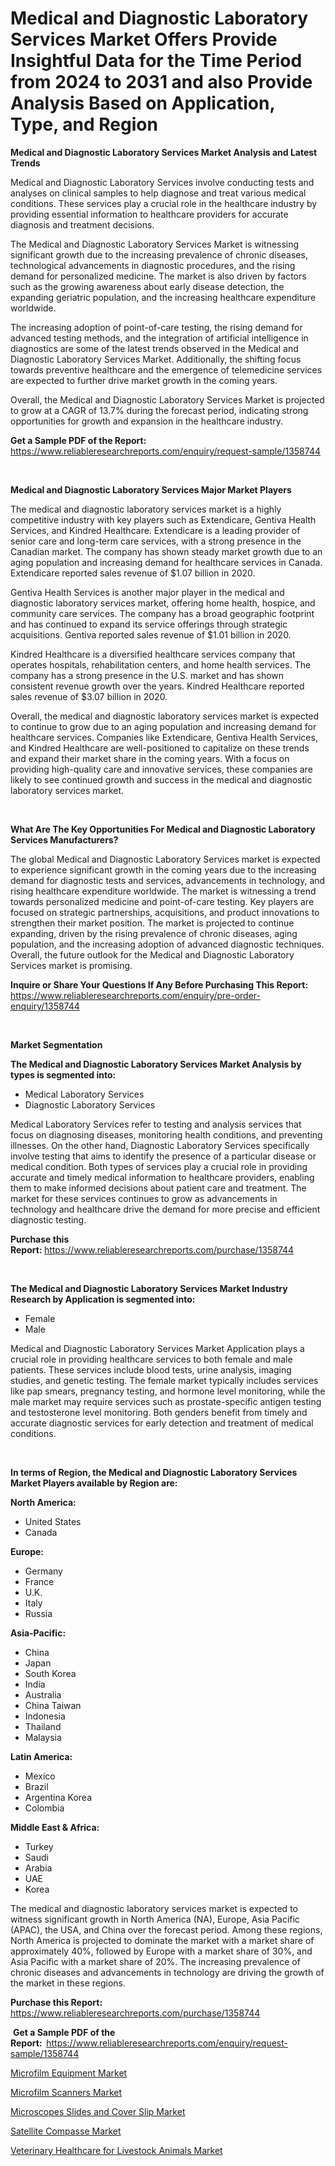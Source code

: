 <p><h1>Medical and Diagnostic Laboratory Services Market Offers Provide Insightful Data for the Time Period from 2024 to 2031 and also Provide Analysis Based on Application, Type, and Region</h1></p><p><strong>Medical and Diagnostic Laboratory Services Market Analysis and Latest Trends</strong></p>
<p><p>Medical and Diagnostic Laboratory Services involve conducting tests and analyses on clinical samples to help diagnose and treat various medical conditions. These services play a crucial role in the healthcare industry by providing essential information to healthcare providers for accurate diagnosis and treatment decisions.</p><p>The Medical and Diagnostic Laboratory Services Market is witnessing significant growth due to the increasing prevalence of chronic diseases, technological advancements in diagnostic procedures, and the rising demand for personalized medicine. The market is also driven by factors such as the growing awareness about early disease detection, the expanding geriatric population, and the increasing healthcare expenditure worldwide.</p><p>The increasing adoption of point-of-care testing, the rising demand for advanced testing methods, and the integration of artificial intelligence in diagnostics are some of the latest trends observed in the Medical and Diagnostic Laboratory Services Market. Additionally, the shifting focus towards preventive healthcare and the emergence of telemedicine services are expected to further drive market growth in the coming years.</p><p>Overall, the Medical and Diagnostic Laboratory Services Market is projected to grow at a CAGR of 13.7% during the forecast period, indicating strong opportunities for growth and expansion in the healthcare industry.</p></p>
<p><strong>Get a Sample PDF of the Report:&nbsp;</strong> <a href="https://www.reliableresearchreports.com/enquiry/request-sample/1358744">https://www.reliableresearchreports.com/enquiry/request-sample/1358744</a></p>
<p>&nbsp;</p>
<p><strong>Medical and Diagnostic Laboratory Services Major Market Players</strong></p>
<p><p>The medical and diagnostic laboratory services market is a highly competitive industry with key players such as Extendicare, Gentiva Health Services, and Kindred Healthcare. Extendicare is a leading provider of senior care and long-term care services, with a strong presence in the Canadian market. The company has shown steady market growth due to an aging population and increasing demand for healthcare services in Canada. Extendicare reported sales revenue of $1.07 billion in 2020.</p><p>Gentiva Health Services is another major player in the medical and diagnostic laboratory services market, offering home health, hospice, and community care services. The company has a broad geographic footprint and has continued to expand its service offerings through strategic acquisitions. Gentiva reported sales revenue of $1.01 billion in 2020.</p><p>Kindred Healthcare is a diversified healthcare services company that operates hospitals, rehabilitation centers, and home health services. The company has a strong presence in the U.S. market and has shown consistent revenue growth over the years. Kindred Healthcare reported sales revenue of $3.07 billion in 2020.</p><p>Overall, the medical and diagnostic laboratory services market is expected to continue to grow due to an aging population and increasing demand for healthcare services. Companies like Extendicare, Gentiva Health Services, and Kindred Healthcare are well-positioned to capitalize on these trends and expand their market share in the coming years. With a focus on providing high-quality care and innovative services, these companies are likely to see continued growth and success in the medical and diagnostic laboratory services market.</p></p>
<p>&nbsp;</p>
<p><strong>What Are The Key Opportunities For Medical and Diagnostic Laboratory Services Manufacturers?</strong></p>
<p><p>The global Medical and Diagnostic Laboratory Services market is expected to experience significant growth in the coming years due to the increasing demand for diagnostic tests and services, advancements in technology, and rising healthcare expenditure worldwide. The market is witnessing a trend towards personalized medicine and point-of-care testing. Key players are focused on strategic partnerships, acquisitions, and product innovations to strengthen their market position. The market is projected to continue expanding, driven by the rising prevalence of chronic diseases, aging population, and the increasing adoption of advanced diagnostic techniques. Overall, the future outlook for the Medical and Diagnostic Laboratory Services market is promising.</p></p>
<p><strong>Inquire or Share Your Questions If Any Before Purchasing This Report:</strong> <a href="https://www.reliableresearchreports.com/enquiry/pre-order-enquiry/1358744">https://www.reliableresearchreports.com/enquiry/pre-order-enquiry/1358744</a></p>
<p>&nbsp;</p>
<p><strong>Market Segmentation</strong></p>
<p><strong>The Medical and Diagnostic Laboratory Services Market Analysis by types is segmented into:</strong></p>
<p><ul><li>Medical Laboratory Services</li><li>Diagnostic Laboratory Services</li></ul></p>
<p><p>Medical Laboratory Services refer to testing and analysis services that focus on diagnosing diseases, monitoring health conditions, and preventing illnesses. On the other hand, Diagnostic Laboratory Services specifically involve testing that aims to identify the presence of a particular disease or medical condition. Both types of services play a crucial role in providing accurate and timely medical information to healthcare providers, enabling them to make informed decisions about patient care and treatment. The market for these services continues to grow as advancements in technology and healthcare drive the demand for more precise and efficient diagnostic testing.</p></p>
<p><strong>Purchase this Report:&nbsp;</strong><a href="https://www.reliableresearchreports.com/purchase/1358744">https://www.reliableresearchreports.com/purchase/1358744</a></p>
<p>&nbsp;</p>
<p><strong>The Medical and Diagnostic Laboratory Services Market Industry Research by Application is segmented into:</strong></p>
<p><ul><li>Female</li><li>Male</li></ul></p>
<p><p>Medical and Diagnostic Laboratory Services Market Application plays a crucial role in providing healthcare services to both female and male patients. These services include blood tests, urine analysis, imaging studies, and genetic testing. The female market typically includes services like pap smears, pregnancy testing, and hormone level monitoring, while the male market may require services such as prostate-specific antigen testing and testosterone level monitoring. Both genders benefit from timely and accurate diagnostic services for early detection and treatment of medical conditions.</p></p>
<p>&nbsp;</p>
<p><strong>In terms of Region, the Medical and Diagnostic Laboratory Services Market Players available by Region are:</strong></p>
<p>
    <p> <strong> North America: </strong>
        <ul>
            <li>United States</li>
            <li>Canada</li>
        </ul>
        </p> 
    <p> <strong> Europe: </strong>
        <ul>
            <li>Germany</li>
            <li>France</li>
            <li>U.K.</li>
            <li>Italy</li>
            <li>Russia</li>
        </ul>
        </p> 
    <p> <strong> Asia-Pacific: </strong>
        <ul>
            <li>China</li>
            <li>Japan</li>
            <li>South Korea</li>
            <li>India</li>
            <li>Australia</li>
            <li>China Taiwan</li>
            <li>Indonesia</li>
            <li>Thailand</li>
            <li>Malaysia</li>
        </ul>
        </p> 
    <p> <strong> Latin America: </strong>
        <ul>
            <li>Mexico</li>
            <li>Brazil</li>
            <li>Argentina Korea</li>
            <li>Colombia</li>
        </ul>
        </p> 
    <p> <strong> Middle East & Africa: </strong>
        <ul>
            <li>Turkey</li>
            <li>Saudi</li>
            <li>Arabia</li>
            <li>UAE</li>
            <li>Korea</li>
        </ul>
    </p>
    </p>
<p><p>The medical and diagnostic laboratory services market is expected to witness significant growth in North America (NA), Europe, Asia Pacific (APAC), the USA, and China over the forecast period. Among these regions, North America is projected to dominate the market with a market share of approximately 40%, followed by Europe with a market share of 30%, and Asia Pacific with a market share of 20%. The increasing prevalence of chronic diseases and advancements in technology are driving the growth of the market in these regions.</p></p>
<p><strong>Purchase this Report: </strong><a href="https://www.reliableresearchreports.com/purchase/1358744">https://www.reliableresearchreports.com/purchase/1358744</a></p>
<p>&nbsp;<strong>Get a Sample PDF of the Report:&nbsp;&nbsp;</strong><a href="https://www.reliableresearchreports.com/enquiry/request-sample/1358744">https://www.reliableresearchreports.com/enquiry/request-sample/1358744</a></p>
<p><strong></strong></p>
<p><p><a href="https://medium.com/@lulukerluke/microfilm-equipment-nbsp-market-focuses-on-market-share-size-and-projected-forecast-till-2031-c5096b89a11f">Microfilm Equipment Market</a></p><p><a href="https://medium.com/@lulukerluke/microfilm-scanners-market-analysis-and-sze-forecasted-for-period-from-2024-to-2031-eeba593f16e2">Microfilm Scanners Market</a></p><p><a href="https://issuu.com/reportprime-2/docs/microscopes-slides-and-cover-slip-market-size-2030">Microscopes Slides and Cover Slip Market</a></p><p><a href="https://issuu.com/reportprime-2/docs/satellite-compasse-market-size-2030.pptx">Satellite Compasse Market</a></p><p><a href="https://github.com/aashishrp02/Market-Research-Report-List-2/blob/main/veterinary-healthcare-for-livestock-animals-market.md">Veterinary Healthcare for Livestock Animals Market</a></p></p>